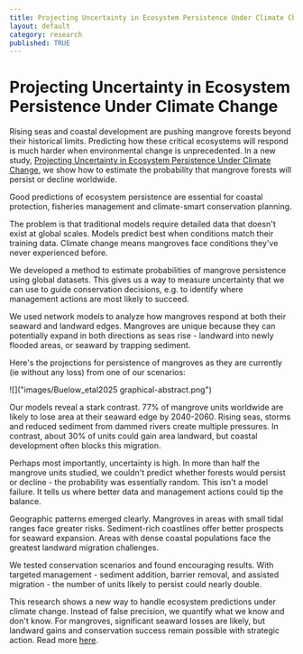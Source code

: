```yaml
---
title: Projecting Uncertainty in Ecosystem Persistence Under Climate Change
layout: default
category: research
published: TRUE
---
```


# Projecting Uncertainty in Ecosystem Persistence Under Climate Change

Rising seas and coastal development are pushing mangrove forests beyond their historical limits. Predicting how these critical ecosystems will respond is much harder when environmental change is unprecedented. In a new study, [Projecting Uncertainty in Ecosystem Persistence Under Climate Change](https://doi.org/10.1111/gcb.70468), we show how to estimate the probability that mangrove forests will persist or decline worldwide.

Good predictions of ecosystem persistence are essential for coastal protection, fisheries management and climate-smart conservation planning.

The problem is that traditional models require detailed data that doesn't exist at global scales. Models predict best when conditions match their training data. Climate change means mangroves face conditions they've never experienced before.

We developed a method to estimate probabilities of mangrove persistence using global datasets. This gives us a way to measure uncertainty that we can use to guide conservation decisions, e.g. to identify where management actions are most likely to succeed.

We used network models to analyze how mangroves respond at both their seaward and landward edges. Mangroves are unique because they can potentially expand in both directions as seas rise - landward into newly flooded areas, or seaward by trapping sediment.

Here's the projections for persistence of mangroves as they are currently (ie without any loss) from one of our scenarios: 

![]("images/Buelow_etal2025 graphical-abstract.png")

Our models reveal a stark contrast. 77% of mangrove units worldwide are likely to lose area at their seaward edge by 2040-2060. Rising seas, storms and reduced sediment from dammed rivers create multiple pressures. In contrast, about 30% of units could gain area landward, but coastal development often blocks this migration.

Perhaps most importantly, uncertainty is high. In more than half the mangrove units studied, we couldn't predict whether forests would persist or decline - the probability was essentially random. This isn't a model failure. It tells us where better data and management actions could tip the balance.

Geographic patterns emerged clearly. Mangroves in areas with small tidal ranges face greater risks. Sediment-rich coastlines offer better prospects for seaward expansion. Areas with dense coastal populations face the greatest landward migration challenges.

We tested conservation scenarios and found encouraging results. With targeted management - sediment addition, barrier removal, and assisted migration - the number of units likely to persist could nearly double.

This research shows a new way to handle ecosystem predictions under climate change. Instead of false precision, we quantify what we know and don't know. For mangroves, significant seaward losses are likely, but landward gains and conservation success remain possible with strategic action. Read more [here](https://doi.org/10.1111/gcb.70468).


